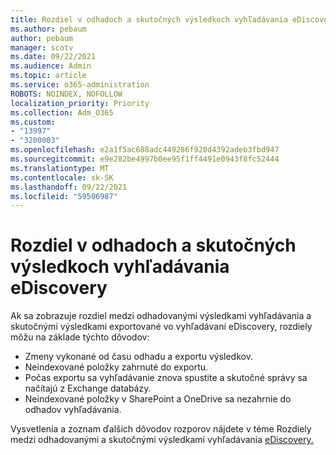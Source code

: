 ```yaml
---
title: Rozdiel v odhadoch a skutočných výsledkoch vyhľadávania eDiscovery
ms.author: pebaum
author: pebaum
manager: scotv
ms.date: 09/22/2021
ms.audience: Admin
ms.topic: article
ms.service: o365-administration
ROBOTS: NOINDEX, NOFOLLOW
localization_priority: Priority
ms.collection: Adm_O365
ms.custom:
- "13997"
- "3200003"
ms.openlocfilehash: e2a1f5ac688adc449286f920d4392adeb3fbd947
ms.sourcegitcommit: e9e282be4997b0ee95f1ff4491e0943f8fc52444
ms.translationtype: MT
ms.contentlocale: sk-SK
ms.lasthandoff: 09/22/2021
ms.locfileid: "59506987"
---
```

# <a name="difference-in-ediscovery-estimates-and-actual-results"></a>Rozdiel v odhadoch a skutočných výsledkoch vyhľadávania eDiscovery

Ak sa zobrazuje rozdiel medzi odhadovanými výsledkami vyhľadávania a skutočnými výsledkami exportované vo vyhľadávaní eDiscovery, rozdiely môžu na základe týchto dôvodov:

- Zmeny vykonané od času odhadu a exportu výsledkov.
- Neindexované položky zahrnuté do exportu.
- Počas exportu sa vyhľadávanie znova spustite a skutočné správy sa načítajú z Exchange databázy.
- Neindexované položky v SharePoint a OneDrive sa nezahrnie do odhadov vyhľadávania.

Vysvetlenia a zoznam ďalších dôvodov rozporov nájdete v téme Rozdiely medzi odhadovanými a skutočnými výsledkami vyhľadávania [eDiscovery.](https://docs.microsoft.com/microsoft-365/compliance/differences-between-estimated-and-actual-ediscovery-search-results)